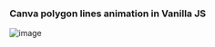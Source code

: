 ### Canva polygon lines animation in Vanilla JS
![image](https://github.com/zzeus-lab/poligon-lines-motion/assets/32180529/86629517-ee53-4ce3-b2ee-7a92a9ea21af)
